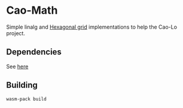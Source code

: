 # Cao-Math

Simple linalg and [Hexagonal grid](https://www.redblobgames.com/grids/hexagons/#hex-to-pixel) implementations to help the Cao-Lo project.

## Dependencies
See [here](https://rustwasm.github.io/book/game-of-life/setup.html)
## Building

```
wasm-pack build
```
